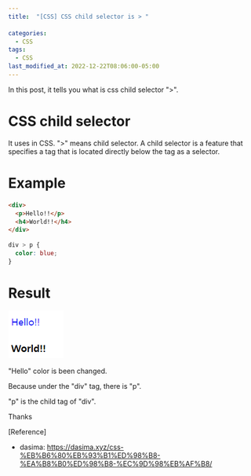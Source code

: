```yaml
---
title:  "[CSS] CSS child selector is > "

categories:
  - CSS
tags:
  - CSS
last_modified_at: 2022-12-22T08:06:00-05:00
---
```


In this post, it tells you what is css child selector ">".

# CSS child selector

It uses in CSS.
">" means child selector. 
A child selector is a feature that specifies a tag that is located directly below the tag as a selector.

# Example 

```html
<div>
  <p>Hello!!</p>
  <h4>World!!</h4>
</div>
```

```css
div > p {
  color: blue;
}
```

# Result

![CSS-Child](/assets/img/CSS-Child.PNG)

"Hello" color is been changed.

Because under the "div" tag, there is "p".

"p" is the child tag of "div".

Thanks

[Reference]
* dasima: <https://dasima.xyz/css-%EB%B6%80%EB%93%B1%ED%98%B8-%EA%B8%B0%ED%98%B8-%EC%9D%98%EB%AF%B8/>
